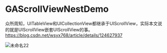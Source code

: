 # GAScrollViewNestDemo
众所周知，UITableView和UICollectionView都继承于UIScrollView，实际本文说的就是UIScrollView嵌套UIScrollView的事。
https://blog.csdn.net/wsyx768/article/details/124627937

![未命名22](https://user-images.githubusercontent.com/14065779/167235133-1b9d755b-7680-4f80-954b-5779c97faf51.gif)
